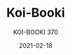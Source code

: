 ---
designer: "Claudio Dondoli - Marco Pocci"
description: "The%20repetition%20of%20geometric%20elements%20forms%20a%20graphic%20pattern%20that%20defines%20the%20appearance%20and%20functional%20character%20of%20the%20Koi-Booki%20chair.%20The%20monocoque%20in%20injection%20molded%20polypropylene%20is%20combined%20with%20the%20frame%20in%20die-cast%20aluminum%20and%20with%20legs%20in%20extruded%20aluminum.%20Koi-Booki%20is%20stackable%20and%20can%20be%20equipped%20with%20a%20connection%20hook%20to%20compose%20rows%20of%20seats.%20A%20thermoformed%20fabric%20cushion%20is%20available%20as%20an%20accessory.%20Also%20available%20in%20fireproof%20version."
image_primary: "img/Koi-Booki-370_01_zoom.jpg"
image_secondary: "img/Koi-Booki-370_02_zoom.jpg"
manufacturer: "Pedrali"
href: "https://www.pedrali.it/en/products/catalog/Chair-KOI-BOOKI-370/"
subtitle: "KOI-BOOKI 370"
tags: 
  - "Pedrali"
  - "Chairs"
title: "Koi-Booki"
category: "Chairs"
slug: "/manufacturers/pedrali/chairs/claudio-dondoli-marco-pocci-koi-booki"
date: "2021-02-18"
---